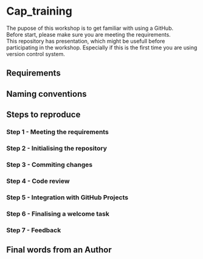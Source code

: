 # Cap_training
The pupose of this workshop is to get familiar with using a GitHub.  
Before start, please make sure you are meeting the requirements.  
This repository has presentation, which might be usefull before participating in the workshop. Especially if this is the first time you are using version control system.

## Requirements

## Naming conventions

## Steps to reproduce

### Step 1 - Meeting the requirements

### Step 2 - Initialising the repository

### Step 3 - Commiting changes

### Step 4 - Code review

### Step 5 - Integration with GitHub Projects

### Step 6 - Finalising a welcome task

### Step 7 - Feedback

## Final words from an Author
